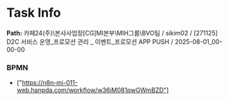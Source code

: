 # Task Info

**Path:** 카페24(주)\본사사업장\[CG]MI본부\MIH그룹\BVO팀 / sikim02 / [271125] D2C 서비스 운영_프로모션 관리 _ 이벤트_프로모션 APP PUSH / 2025-08-01_00-00-00

### BPMN
- ["https://n8n-mi-011-web.hanpda.com/workflow/w36iM081pwGWmBZD"]

